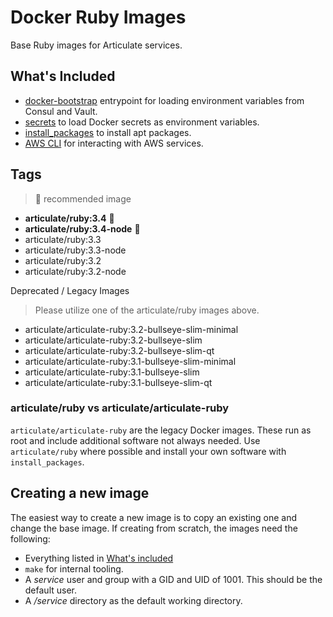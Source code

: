 # Docker Ruby Images

Base Ruby images for Articulate services.

## What's Included

* [docker-bootstrap](https://github.com/articulate/docker-bootstrap) entrypoint
  for loading environment variables from Consul and Vault.
* [secrets](https://github.com/articulate/docker-bootstrap/blob/main/scripts/docker-secrets)
  to load Docker secrets as environment variables.
* [install_packages](https://github.com/articulate/docker-bootstrap/blob/main/scripts/install_packages)
  to install apt packages.
* [AWS CLI](https://docs.aws.amazon.com/cli/latest/userguide/getting-started-install.html)
  for interacting with AWS services.

## Tags

> 🌟 recommended image

* __articulate/ruby:3.4__ 🌟
* __articulate/ruby:3.4-node__ 🌟
* articulate/ruby:3.3
* articulate/ruby:3.3-node
* articulate/ruby:3.2
* articulate/ruby:3.2-node

Deprecated / Legacy Images
> Please utilize one of the articulate/ruby images above.

* articulate/articulate-ruby:3.2-bullseye-slim-minimal
* articulate/articulate-ruby:3.2-bullseye-slim
* articulate/articulate-ruby:3.2-bullseye-slim-qt
* articulate/articulate-ruby:3.1-bullseye-slim-minimal
* articulate/articulate-ruby:3.1-bullseye-slim
* articulate/articulate-ruby:3.1-bullseye-slim-qt

### articulate/ruby vs articulate/articulate-ruby

`articulate/articulate-ruby` are the legacy Docker images. These run as root and
include additional software not always needed. Use `articulate/ruby` where possible
and install your own software with `install_packages`.

## Creating a new image

The easiest way to create a new image is to copy an existing one and change the
base image. If creating from scratch, the images need the following:

* Everything listed in [What's included](#whats-included)
* `make` for internal tooling.
* A _service_ user and group with a GID and UID of 1001. This should be the default
  user.
* A _/service_ directory as the default working directory.
